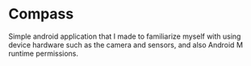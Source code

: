 # Compass
Simple android application that I made to familiarize myself with using device hardware such as the camera and sensors, and also Android M runtime permissions.
